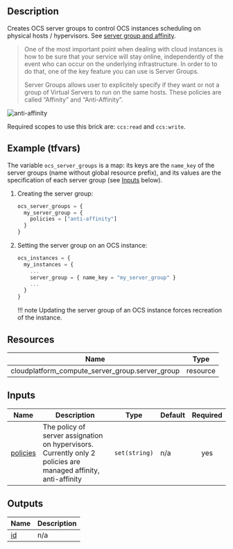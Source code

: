 ## Description

Creates OCS server groups to control OCS instances scheduling on physical hosts / hypervisors. See [server group and affinity](https://documentation.cloud.socgen/private/products/compute/ocs/concepts/server_group.html).

> One of the most important point when dealing with cloud instances is how to be sure that your service will stay online, independently of the event who can occur on the underlying infrastructure. In order to to do that, one of the key feature you can use is Server Groups.
>
> Server Groups allows user to explicitely specify if they want or not a group of Virtual Servers to run on the same hosts. These policies are called “Affinity” and “Anti-Affinity”.

![anti-affinity](https://documentation.cloud.socgen/private/products/compute/ocs/concepts/images/Design_ocs_servers_groups_anti-affinity.png)

Required scopes to use this brick are: `ccs:read` and `ccs:write`.

## Example (tfvars)

The variable `ocs_server_groups` is a map: its keys are the `name_key` of the server groups (name without global resource prefix), and its values are the specification of each server group (see [Inputs](#inputs) below).

1. Creating the server group:

    ```terraform
    ocs_server_groups = {
      my_server_group = {
        policies = ["anti-affinity"]
      }
    }
    ```

2. Setting the server group on an OCS instance:

    ```terraform
    ocs_instances = {
      my_instances = {
        ...
        server_group = { name_key = "my_server_group" }
        ...
      }
    }
    ```

    !!! note
        Updating the server group of an OCS instance forces recreation of the instance.

<!-- BEGIN_TF_DOCS -->
## Resources

| Name | Type |
|------|------|
| cloudplatform_compute_server_group.server_group | resource |

## Inputs

| Name | Description | Type | Default | Required |
|------|-------------|------|---------|:--------:|
| <a name="input_policies"></a> [policies](#input\_policies) | The policy of server assignation on hypervisors. Currently only 2 policies are managed affinity, anti-affinity | `set(string)` | n/a | yes |

## Outputs

| Name | Description |
|------|-------------|
| <a name="output_id"></a> [id](#output\_id) | n/a |
<!-- END_TF_DOCS -->
